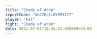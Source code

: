 ```yaml
---
title: "Shade of Aran"
reportCode: "4nCZHq1zGY9M32tT"
player: "Fat"
fight: "Shade of Aran"
date: 2021-07-01T18:55:15.468000+00:00
---
```


